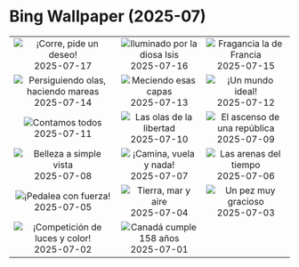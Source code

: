 # Bing Wallpaper (2025-07)

|  |  |  |
|:---:|:---:|:---:|
| ![](https://www.bing.com/th?id=OHR.PerseidasAragon_ES-ES4625376331_400x240.jpg "¡Corre, pide un deseo!") 2025-07-17 | ![](https://www.bing.com/th?id=OHR.TemplePhilae_ES-ES6627799153_400x240.jpg "Iluminado por la diosa Isis") 2025-07-16 | ![](https://www.bing.com/th?id=OHR.FranceLavender_ES-ES8017516672_400x240.jpg "Fragancia la de Francia") 2025-07-15 |
| ![](https://www.bing.com/th?id=OHR.YoungShark_ES-ES5981151828_400x240.jpg "Persiguiendo olas, haciendo mareas") 2025-07-14 | ![](https://www.bing.com/th?id=OHR.BasaltColumns_ES-ES5645735099_400x240.jpg "Meciendo esas capas") 2025-07-13 | ![](https://www.bing.com/th?id=OHR.RibadesellaSummer_ES-ES5366585834_400x240.jpg "¡Un mundo ideal!") 2025-07-12 |
| ![](https://www.bing.com/th?id=OHR.TokyoSunrise_ES-ES5285423958_400x240.jpg "Contamos todos") 2025-07-11 | ![](https://www.bing.com/th?id=OHR.BahamaBlues_ES-ES3186595692_400x240.jpg "Las olas de la libertad") 2025-07-10 | ![](https://www.bing.com/th?id=OHR.ConstitucionStation_ES-ES3087797004_400x240.jpg "El ascenso de una república") 2025-07-09 |
| ![](https://www.bing.com/th?id=OHR.SecedaPeak_ES-ES2991611419_400x240.jpg "Belleza a simple vista") 2025-07-08 | ![](https://www.bing.com/th?id=OHR.ShetlandGannets_ES-ES2850528780_400x240.jpg "¡Camina, vuela y nada!") 2025-07-07 | ![](https://www.bing.com/th?id=OHR.MesquiteFlats_ES-ES2757827262_400x240.jpg "Las arenas del tiempo") 2025-07-06 |
| ![](https://www.bing.com/th?id=OHR.TourCyclists_ES-ES2642482383_400x240.jpg "¡Pedalea con fuerza!") 2025-07-05 | ![](https://www.bing.com/th?id=OHR.OroseiSardegna_ES-ES2424357191_400x240.jpg "Tierra, mar y aire") 2025-07-04 | ![](https://www.bing.com/th?id=OHR.MaroonClownfish_ES-ES2159485386_400x240.jpg "Un pez muy gracioso") 2025-07-03 |
| ![](https://www.bing.com/th?id=OHR.TarragonaFireworks_ES-ES2035632810_400x240.jpg "¡Competición de luces y color!") 2025-07-02 | ![](https://www.bing.com/th?id=OHR.CanadaDayFogo_ES-ES1121865641_400x240.jpg "Canadá cumple 158 años") 2025-07-01 |  |
